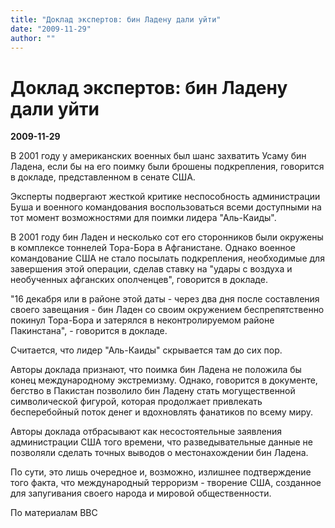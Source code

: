```yaml
---
title: "Доклад экспертов: бин Ладену дали уйти"
date: "2009-11-29"
author: ""
---
```


# Доклад экспертов: бин Ладену дали уйти

**2009-11-29** 

В 2001 году у американских военных был шанс захватить Усаму бин Ладена, если бы на его поимку были брошены подкрепления, говорится в докладе, представленном в сенате США.

Эксперты подвергают жесткой критике неспособность администрации Буша и военного командования воспользоваться всеми доступными на тот момент возможностями для поимки лидера "Аль-Каиды".

В 2001 году бин Ладен и несколько сот его сторонников были окружены в комплексе тоннелей Тора-Бора в Афганистане. Однако военное командование США не стало посылать подкрепления, необходимые для завершения этой операции, сделав ставку на "удары с воздуха и необученных афганских ополченцев", говорится в докладе.

"16 декабря или в районе этой даты - через два дня после составления своего завещания - бин Ладен со своим окружением беспрепятственно покинул Тора-Бора и затерялся в неконтролируемом районе Пакинстана", - говорится в докладе.

Считается, что лидер "Аль-Каиды" скрывается там до сих пор.

Авторы доклада признают, что поимка бин Ладена не положила бы конец международному экстремизму. Однако, говорится в документе, бегство в Пакистан позволило бин Ладену стать могущественной символической фигурой, которая продолжает привлекать бесперебойный поток денег и вдохновлять фанатиков по всему миру.

Авторы доклада отбрасывают как несостоятельные заявления администрации США того времени, что разведывательные данные не позволяли сделать точных выводов о местонахождении бин Ладена.

По сути, это лишь очередное и, возможно, излишнее подтверждение того факта, что международный терроризм - творение США, созданное для запугивания своего народа и мировой общественности.

По материалам ВВС